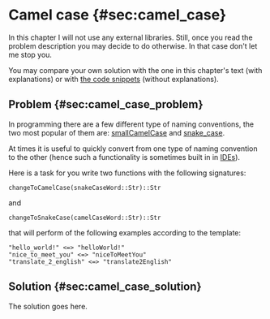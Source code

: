 # Camel case {#sec:camel_case}

In this chapter I will not use any external libraries. Still, once you read the
problem description you may decide to do otherwise. In that case don't let me
stop you.

You may compare your own solution with the one in this chapter's text (with
explanations) or with [the code
snippets](https://github.com/b-lukaszuk/BS_wJ_eng/tree/main/code_snippets/camel_case)
(without explanations).

## Problem {#sec:camel_case_problem}

In programming there are a few different type of naming conventions, the two
most popular of them are:
[smallCamelCase](https://en.wikipedia.org/wiki/Camel_case) and
[snake_case](https://en.wikipedia.org/wiki/Snake_case).

At times it is useful to quickly convert from one type of naming convention to
the other (hence such a functionality is sometimes built in in
[IDEs](https://en.wikipedia.org/wiki/Integrated_development_environment)).

Here is a task for you write two functions with the following signatures:

```
changeToCamelCase(snakeCaseWord::Str)::Str
```

and

```
changeToSnakeCase(camelCaseWord::Str)::Str
```

that will perform of the following examples according to the template:

```
"hello_world!" <=> "helloWorld!"
"nice_to_meet_you" <=> "niceToMeetYou"
"translate_2_english" <=> "translate2English"
```

## Solution {#sec:camel_case_solution}

The solution goes here.
